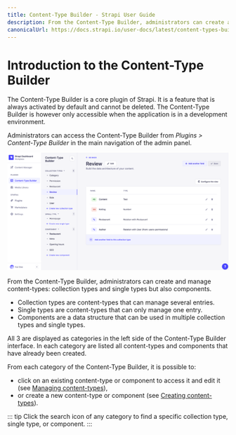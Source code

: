 ```yaml
---
title: Content-Type Builder - Strapi User Guide
description: From the Content-Type Builder, administrators can create and manage content-types (collection types and single types but also components).
canonicalUrl: https://docs.strapi.io/user-docs/latest/content-types-builder/introduction-to-content-types-builder.html
---
```


# Introduction to the Content-Type Builder

The Content-Type Builder is a core plugin of Strapi. It is a feature that is always activated by default and cannot be deleted. The Content-Type Builder is however only accessible when the application is in a development environment.

Administrators can access the Content-Type Builder from _Plugins > Content-Type Builder_ in the main navigation of the admin panel.

![Content-Type Builder interface](../assets/content-types-builder/content-types-builder.png)

From the Content-Type Builder, administrators can create and manage content-types: collection types and single types but also components.

- Collection types are content-types that can manage several entries.
- Single types are content-types that can only manage one entry.
- Components are a data structure that can be used in multiple collection types and single types.

All 3 are displayed as categories in the left side of the Content-Type Builder interface. In each category are listed all content-types and components that have already been created.

From each category of the Content-Type Builder, it is possible to:

- click on an existing content-type or component to access it and edit it (see [Managing content-types](/user-docs/latest/content-types-builder/managing-content-types.md)),
- or create a new content-type or component (see [Creating content-types](/user-docs/latest/content-types-builder/creating-new-content-type.md)).

::: tip
Click the search icon <Fa-Search /> of any category to find a specific collection type, single type, or component.
:::

